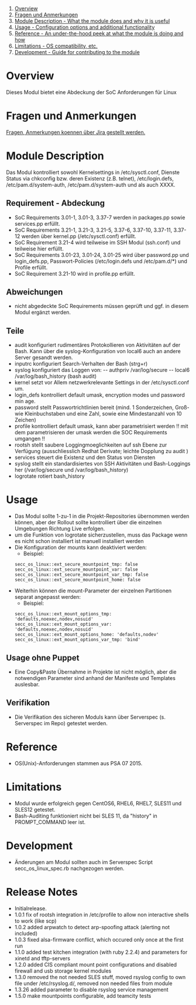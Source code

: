 ﻿1. [Overview](#overview)
2. [Fragen und Anmerkungen](#fragen)
3. [Module Description - What the module does and why it is useful](#module-description)
4. [Usage - Configuration options and additional functionality](#usage)
5. [Reference - An under-the-hood peek at what the module is doing and how](#reference)
6. [Limitations - OS compatibility, etc.](#limitations)
7. [Development - Guide for contributing to the module](#development)

# Overview
Dieses Modul bietet eine Abdeckung der SoC Anforderungen für Linux

# Fragen und Anmerkungen
[Fragen, Anmerkungen koennen über Jira gestellt werden.](https://projectcenter.t-systems-mms.eu/jira/secure/CreateIssueDetails!init.jspa?pid=15993&summary=secc_os_linux%20changeme&assignee=rkno&issuetype=13&priority=5&description=Beschreibung&components=21137)

# Module Description
Das Modul kontrolliert sowohl Kernelsettings in /etc/sysctl.conf, Dienste Status via chkconfig bzw. deren Existenz (z.B. telnet), /etc/login.defs, /etc/pam.d/system-auth, /etc/pam.d/system-auth und  als auch XXXX.

## Requirement - Abdeckung
- SoC Requirements 3.01-1, 3.01-3, 3.37-7 werden in packages.pp sowie services.pp erfüllt.
- SoC Requirements 3.21-1, 3.21-3, 3.21-5, 3.37-6, 3.37-10, 3.37-11, 3.37-12 werden über kernel.pp (/etc/sysctl.conf) erfüllt.
- SoC Requirement 3.21-4 wird teilweise im SSH Modul (ssh.conf) und teilweise hier erfüllt.
- SoC Requirements 3.01-23, 3.01-24, 3.01-25 wird über password.pp und login_defs.pp, Passwort-Policies (/etc/login.defs und /etc/pam.d/\*) und Profile erfüllt.
- SoC Requirement 3.21-10 wird in profile.pp erfüllt.

## Abweichungen
- nicht abgedeckte SoC Requirements müssen geprüft und ggf. in diesem Modul ergänzt werden.

## Teile
- audit konfiguriert rudimentäres Protokollieren von Aktivitäten auf der Bash. Kann über die syslog-Konfiguration von local6 auch an andere Server gesandt werden.
- inputrc konfiguriert Search-Verhalten der Bash (strg+r)
- syslog konfiguriert das Loggen von:
-- authpriv /var/log/secure
-- local6 /var/log/bash_history (bash audit)
- kernel setzt vor Allem netzwerkrelevante Settings in der /etc/sysctl.conf um.
- login_defs kontrolliert default umask, encryption modes und password min age.
- password stellt Passwortrichtlinien bereit (mind. 1 Sonderzeichen, Groß- wie Kleinbuchstaben und eine Zahl, sowie eine Mindestanzahl von 10 Zeichen)
- profile kontrolliert default umask, kann aber parametrisiert werden !! mit dem parametrisieren der umask werden die SOC Requirements  umgangen !!
- rootsh stellt saubere Loggingmoeglichkeiten auf ssh Ebene zur Verfügung (ausschliesslich Redhat Derivate; leichte Dopplung zu audit )
- services steuert die Existenz und den Status von Diensten
- syslog stellt ein standardisiertes von SSH Aktivitäten und Bash-Loggings her (/var/log/secure und /var/log/bash_history)
- logrotate rotiert bash_history

# Usage
- Das Modul sollte 1-zu-1 in die Projekt-Repositories übernommen werden können, aber der Rollout sollte kontrolliert über die einzelnen Umgebungen Richtung Live erfolgen.
- um die Funktion von logrotate sicherzustellen, muss das Package wenn es nicht schon installiert ist manuell installiert werden
- Die Konfiguration der mounts kann deaktiviert werden:
  - Beispiel:
  ```
  secc_os_linux::ext_secure_mountpoint_tmp: false
  secc_os_linux::ext_secure_mountpoint_var: false
  secc_os_linux::ext_secure_mountpoint_var_tmp: false
  secc_os_linux::ext_secure_mountpoint_home: false
  ```
- Weiterhin können die mount-Parameter der einzelnen Partitionen separat angepasst werden:
  - Beispiel:
  ```
  secc_os_linux::ext_mount_options_tmp: 'defaults,noexec,nodev,nosuid'
  secc_os_linux::ext_mount_options_var: 'defaults,noexec,nodev,nosuid'
  secc_os_linux::ext_mount_options_home: 'defaults,nodev'
  secc_os_linux::ext_mount_options_var_tmp: 'bind'
  ```

## Usage ohne Puppet
- Eine Copy&Paste Übernahme in Projekte ist nicht möglich, aber die notwendigen Parameter sind anhand der Manifeste und Templates auslesbar.

## Verifikation
- Die Verifikation des sicheren Moduls kann über Serverspec (s. Serverspec im Repo) getestet werden.

# Reference
- OS(Unix)-Anforderungen stammen aus PSA 07 2015.

# Limitations
- Modul wurde erfolgreich gegen CentOS6, RHEL6, RHEL7, SLES11 und SLES12 getestet.
- Bash-Auditing funktioniert nicht bei SLES 11, da "history" in PROMPT_COMMAND leer ist.

# Development
- Änderungen am Modul sollten auch im Serverspec Script secc_os_linux_spec.rb nachgezogen werden.

# Release Notes
- Initialrelease.
- 1.0.1 fix of rootsh integration in /etc/profile to allow non interactive shells to work (like scp)
- 1.0.2 added arpwatch to detect arp-spoofing attack (alerting not included)
- 1.0.3 fixed alsa-firmware conflict, which occured only once at the first run
- 1.1.0 added test kitchen integration (with ruby 2.2.4) and parameters for xinetd and tftp-servers
- 1.2.0 added CIS compliant mount point configurations and disabled firewall and usb storage kernel modules
- 1.3.0 removed the not needed SLES stuff, moved rsyslog config to own file under /etc/rsyslog.d/, removed non needed files from module
- 1.3.26 added parameter to disable rsyslog service management
- 1.5.0 make mountpoints configurable, add teamcity tests
